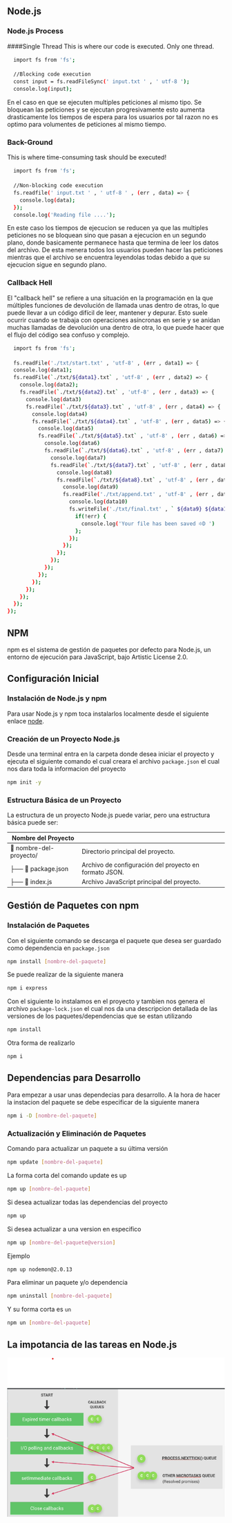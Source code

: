 ## Node.js 

### Node.js Process
####Single Thread 
This is where our code is executed.
Only one thread.

```bash
  import fs from 'fs';

  //Blocking code execution
  const input = fs.readFileSync(' input.txt ' , ' utf-8 ');
  console.log(input);  
```
En el caso en que se ejecuten multiples peticiones al mismo tipo. Se bloquean las peticiones y se ejecutan progresivamente esto aumenta drasticamente los tiempos de espera para los usuarios por tal razon no es optimo para volumentes de peticiones al mismo tiempo.

### Back-Ground
This is where time-consuming task should be executed!

```bash
  import fs from 'fs';

  //Non-blocking code execution
  fs.readfile(' input.txt ' , ' utf-8 ' , (err , data) => {
    console.log(data);
  });
  console.log('Reading file ....');
```
En este caso los tiempos de ejecucion se reducen ya que las multiples peticiones no se bloquean sino que pasan a ejecucion en un segundo plano, donde basicamente permanece hasta que termina de leer los datos del archivo. De esta menera todos los usuarios pueden hacer las peticiones mientras que el archivo se encuentra leyendolas todas debido a que su ejecucion sigue en segundo plano.

### Callback Hell
El "callback hell" se refiere a una situación en la programación en la que múltiples funciones de devolución de llamada unas dentro de otras, lo que puede llevar a un código difícil de leer, mantener y depurar. Esto suele ocurrir cuando se trabaja con operaciones asíncronas en serie y se anidan muchas llamadas de devolución una dentro de otra, lo que puede hacer que el flujo del código sea confuso y complejo.

```bash
  import fs from 'fs';

  fs.readFile('./txt/start.txt' , 'utf-8' , (err , data1) => {
  console.log(data1);
  fs.readFile(`./txt/${data1}.txt` , 'utf-8' , (err , data2) => {
    console.log(data2);
    fs.readFile(`./txt/${data2}.txt` , 'utf-8' , (err , data3) => {
      console.log(data3)
      fs.readFile(`./txt/${data3}.txt` , 'utf-8' , (err , data4) => {
        console.log(data4)
        fs.readFile(`./txt/${data4}.txt` , 'utf-8' , (err , data5) => {
          console.log(data5)
          fs.readFile(`./txt/${data5}.txt` , 'utf-8' , (err , data6) => {
            console.log(data6)
            fs.readFile(`./txt/${data6}.txt` , 'utf-8' , (err , data7) => {
              console.log(data7)
              fs.readFile(`./txt/${data7}.txt` , 'utf-8' , (err , data8) => {
                console.log(data8)
                fs.readFile(`./txt/${data8}.txt` , 'utf-8' , (err , data9) => {
                  console.log(data9)
                  fs.readFile('./txt/append.txt' , 'utf-8' , (err , data10) => {
                    console.log(data10)
                    fs.writeFile('./txt/final.txt' , ` ${data9} ${data10}` , 'utf-8' , (err) => {
                      if(!err) {
                        console.log('Your file has been saved ፨D ')
                      };
                    });
                  });
                });
              });
            });
          });
        });
      });
    });
  });
});
```

## NPM
npm es el sistema de gestión de paquetes por defecto para Node.js, un entorno de ejecución para JavaScript, bajo Artistic License 2.0.

## Configuración Inicial

### Instalación de Node.js y npm

Para usar Node.js y npm toca instalarlos localmente desde el siguiente enlace [node](https://nodejs.org/).

### Creación de un Proyecto Node.js

Desde una terminal entra en la carpeta donde desea iniciar el proyecto y ejecuta el siguiente comando el cual creara el archivo `package.json` el cual nos dara toda la informacion del proyecto

```bash
npm init -y
```

### Estructura Básica de un Proyecto

La estructura de un proyecto Node.js puede variar, pero una estructura básica puede ser:

| Nombre del Proyecto     |                                                        |
| ----------------------- | ------------------------------------------------------ |
| 📁 nombre-del-proyecto/ | Directorio principal del proyecto.                     |
| ├── 📄 package.json     | Archivo de configuración del proyecto en formato JSON. |
| ├── 📄 index.js         | Archivo JavaScript principal del proyecto.             |

## Gestión de Paquetes con npm

### Instalación de Paquetes

Con el siguiente comando se descarga el paquete que desea ser guardado como dependencia en `package.json`

```bash
npm install [nombre-del-paquete]
```

Se puede realizar de la siguiente manera

```bash
npm i express
```

Con el siguiente lo instalamos en el proyecto y tambien nos genera el archivo `package-lock.json` el cual nos da una descripcion detallada de las versiones de los paquetes/dependencias que se estan utilizando

```bash
npm install
```

Otra forma de realizarlo

```bash
npm i
```

## Dependencias para Desarrollo

Para empezar a usar unas dependecias para desarrollo. A la hora de hacer la instacion del paquete se debe especificar de la siguiente manera 

```bash
npm i -D [nombre-del-paquete]
```

### Actualización y Eliminación de Paquetes

Comando para actualizar un paquete a su última versión

```bash
npm update [nombre-del-paquete]
```

La forma corta del comando update es up

```bash
npm up [nombre-del-paquete]
```

Si desea actualizar todas las dependencias del proyecto

```bash
npm up
```

Si desea actualizar a una version en especifico

```bash
npm up [nombre-del-paquete@version]
```

Ejemplo

```bash
npm up nodemon@2.0.13
```

Para eliminar un paquete y/o dependencia

```bash
npm uninstall [nombre-del-paquete]
```

Y su forma corta es `un`

```bash
npm un [nombre-del-paquete]
```

## La impotancia de las tareas en Node.js
![Como funcionan las tareas en Node.js](./txt/How_work_Node.js.png)
